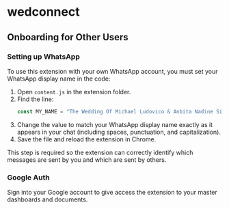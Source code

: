 # wedconnect

## Onboarding for Other Users

### Setting up WhatsApp
To use this extension with your own WhatsApp account, you must set your WhatsApp display name in the code:

1. Open `content.js` in the extension folder.
2. Find the line:
   ```js
   const MY_NAME = "The Wedding Of Michael Ludovico & Anbita Nadine Siregar";
   ```
3. Change the value to match your WhatsApp display name exactly as it appears in your chat (including spaces, punctuation, and capitalization).
4. Save the file and reload the extension in Chrome.

This step is required so the extension can correctly identify which messages are sent by you and which are sent by others.

### Google Auth
Sign into your Google account to give access the extension to your master dashboards and documents.